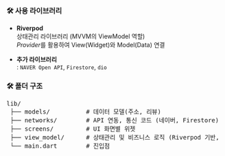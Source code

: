 ### 🛠 사용 라이브러리

- **Riverpod**  
  상태관리 라이브러리 (MVVM의 ViewModel 역할)  
  *Provider*를 활용하여 View(Widget)와 Model(Data) 연결

- **추가 라이브러리**  
  : `NAVER Open API`, `Firestore`, `dio`


### 🛠 폴더 구조

<pre>
lib/
 ├── models/          # 데이터 모델(주소, 리뷰)
 ├── networks/        # API 연동, 통신 코드 (네이버, Firestore)
 ├── screens/         # UI 화면별 위젯
 ├── view_model/      # 상태관리 및 비즈니스 로직 (Riverpod 기반, MVVM의 ViewModel 역할)
 └── main.dart        # 진입점
</pre>

